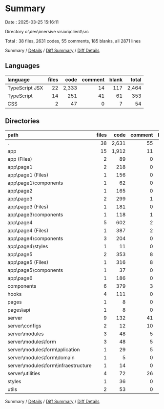 # Summary

Date : 2025-03-25 15:16:11

Directory c:\\dev\\imersive vision\\client\\src

Total : 38 files,  2631 codes, 55 comments, 185 blanks, all 2871 lines

Summary / [Details](details.md) / [Diff Summary](diff.md) / [Diff Details](diff-details.md)

## Languages
| language | files | code | comment | blank | total |
| :--- | ---: | ---: | ---: | ---: | ---: |
| TypeScript JSX | 22 | 2,333 | 14 | 117 | 2,464 |
| TypeScript | 14 | 251 | 41 | 61 | 353 |
| CSS | 2 | 47 | 0 | 7 | 54 |

## Directories
| path | files | code | comment | blank | total |
| :--- | ---: | ---: | ---: | ---: | ---: |
| . | 38 | 2,631 | 55 | 185 | 2,871 |
| app | 15 | 1,912 | 11 | 88 | 2,011 |
| app (Files) | 2 | 89 | 0 | 10 | 99 |
| app\\page1 | 2 | 218 | 0 | 12 | 230 |
| app\\page1 (Files) | 1 | 156 | 0 | 8 | 164 |
| app\\page1\\components | 1 | 62 | 0 | 4 | 66 |
| app\\page2 | 1 | 165 | 0 | 6 | 171 |
| app\\page3 | 2 | 299 | 1 | 11 | 311 |
| app\\page3 (Files) | 1 | 181 | 0 | 7 | 188 |
| app\\page3\\components | 1 | 118 | 1 | 4 | 123 |
| app\\page4 | 5 | 602 | 2 | 25 | 629 |
| app\\page4 (Files) | 1 | 387 | 2 | 16 | 405 |
| app\\page4\\components | 3 | 204 | 0 | 9 | 213 |
| app\\page4\\styles | 1 | 11 | 0 | 0 | 11 |
| app\\page5 | 2 | 353 | 8 | 17 | 378 |
| app\\page5 (Files) | 1 | 316 | 8 | 13 | 337 |
| app\\page5\\components | 1 | 37 | 0 | 4 | 41 |
| app\\page6 | 1 | 186 | 0 | 7 | 193 |
| components | 6 | 379 | 3 | 24 | 406 |
| hooks | 4 | 111 | 0 | 26 | 137 |
| pages | 1 | 8 | 0 | 2 | 10 |
| pages\\api | 1 | 8 | 0 | 2 | 10 |
| server | 9 | 132 | 41 | 33 | 206 |
| server\\configs | 2 | 12 | 10 | 5 | 27 |
| server\\modules | 3 | 48 | 5 | 11 | 64 |
| server\\modules\\form | 3 | 48 | 5 | 11 | 64 |
| server\\modules\\form\\aplication | 1 | 29 | 5 | 7 | 41 |
| server\\modules\\form\\domain | 1 | 5 | 0 | 1 | 6 |
| server\\modules\\form\\infraestructure | 1 | 14 | 0 | 3 | 17 |
| server\\utilities | 4 | 72 | 26 | 17 | 115 |
| styles | 1 | 36 | 0 | 7 | 43 |
| utils | 2 | 53 | 0 | 5 | 58 |

Summary / [Details](details.md) / [Diff Summary](diff.md) / [Diff Details](diff-details.md)